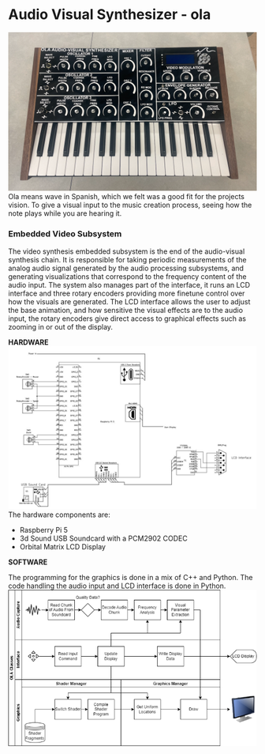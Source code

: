 # Audio Visual Synthesizer - ola
![Final Prototype](ola_key2.png "Final Assembly")
Ola means wave in Spanish, which we felt was a good fit for the projects vision. To give a visual input to the music creation process, seeing how the note plays while you are hearing it.
### Embedded Video Subsystem
The video synthesis embedded subsystem is the end of the audio-visual synthesis chain.
It is responsible for taking periodic measurements of the analog audio signal generated by the
audio processing subsystems, and generating visualizations that correspond to the frequency
content of the audio input. The system also manages part of the interface, it runs an LCD
interface and three rotary encoders providing more finetune control over how the visuals are
generated. The LCD interface allows the user to adjust the base animation, and how sensitive the visual effects are to the audio input, the rotary encoders give direct access to graphical effects such as
zooming in or out of the display. 

**HARDWARE**
![Embedded Video Schematic](ola_schem.jpg)
The hardware components are:
- Raspberry Pi 5
- 3d Sound USB Soundcard with a PCM2902 CODEC 
- Orbital Matrix LCD Display


**SOFTWARE**

The programming for the graphics is done in a mix of C++ and Python. The code handling the audio input and LCD interface is done in Python.
![Embedded Video Block Diagram](ola_vid_dia.png)
